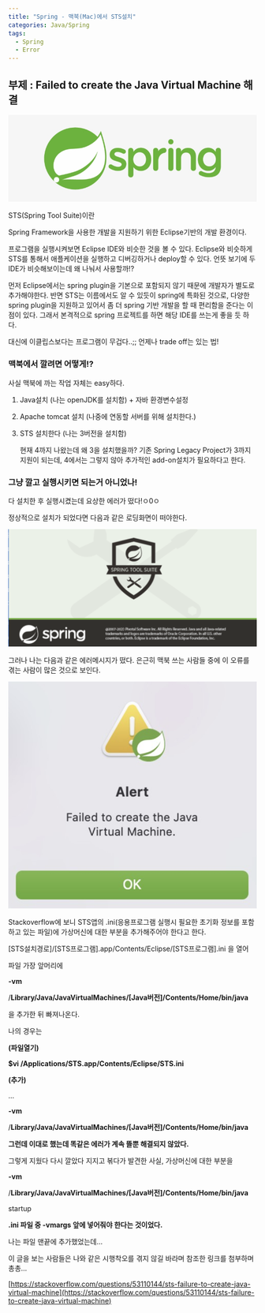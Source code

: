 ```yaml
---
title: "Spring - 맥북(Mac)에서 STS설치"
categories: Java/Spring
tags:
  - Spring
  - Error
---
```


## 부제 : Failed to create the Java Virtual Machine 해결

![/assets/Spring/logo.png](/assets/Spring/logo.png)

STS(Spring Tool Suite)이란

Spring Framework을 사용한 개발을 지원하기 위한 Eclipse기반의 개발 환경이다.

프로그램을 실행시켜보면 Eclipse IDE와 비슷한 것을 볼 수 있다. Eclipse와 비슷하게 STS를 통해서 애플케이션을 실행하고 디버깅하거나 deploy할 수 있다. 언뜻 보기에 두 IDE가 비슷해보이는데 왜 나눠서 사용할까!?

먼저 Eclipse에서는 spring plugin을 기본으로 포함되지 않기 때문에 개발자가 별도로 추가해야한다. 반면 STS는 이름에서도 알 수 있듯이 spring에 특화된 것으로, 다양한 spring plugin을 지원하고 있어서 좀 더 spring 기반 개발을 할 때 편리함을 준다는 이점이 있다. 그래서 본격적으로 spring 프로젝트를 하면 해당 IDE를 쓰는게 좋을 듯 하다.

대신에 이클립스보다는 프로그램이 무겁다..;; 언제나 trade off는 있는 법!

### 맥북에서 깔려면 어떻게!?

사실 맥북에 까는 작업 자체는 easy하다.

1. Java설치 (나는 openJDK를 설치함) + 자바 환경변수설정
2. Apache tomcat 설치 (나중에 연동할 서버를 위해 설치한다.)
3. STS 설치한다 (나는 3버전을 설치함)

    현재 4까지 나왔는데 왜 3을 설치했을까? 기존 Spring Legacy Project가 3까지 지원이 되는데, 4에서는 그렇지 않아 추가적인 add-on설치가 필요하다고 한다.

### 그냥 깔고 실행시키면 되는거 아니었나!

다 설치한 후 실행시켰는데 요상한 에러가 떴다!ㅇ0ㅇ

정상적으로 설치가 되었다면 다음과 같은 로딩화면이 떠야한다.

![/assets/Spring/success_inst.png](/assets/Spring/success_inst.png)

그러나 나는 다음과 같은 에러메시지가 떴다. 은근히 맥북 쓰는 사람들 중에 이 오류를 겪는 사람이 많은 것으로 보인다.

![/assets/Spring/alert.png](/assets/Spring/alert.png)

Stackoverflow에 보니 STS앱의 .ini(응용프로그램 실행시 필요한 초기화 정보를 포함하고 있는 파일)에 가상머신에 대한 부분을 추가해주어야 한다고 한다.

[STS설치경로]/[STS프로그램].app/Contents/Eclipse/[STS프로그램].ini 을 열어

파일 가장 앞머리에

**-vm**

/**Library/Java/JavaVirtualMachines/[Java버전]/Contents/Home/bin/java**

을 추가한 뒤 빠져나온다.



나의 경우는

**(파일열기)**

**$vi /Applications/STS.app/Contents/Eclipse/STS.ini**

**(추가)**

...

**-vm**

/**Library/Java/JavaVirtualMachines/[Java버전]/Contents/Home/bin/java**

**그런데 이대로 했는데 똑같은 에러가 계속 뜰뿐 해결되지 않았다.**

그렇게 지웠다 다시 깔았다 지지고 볶다가 발견한 사실, 가상머신에 대한 부분을

**-vm**

/**Library/Java/JavaVirtualMachines/[Java버전]/Contents/Home/bin/java**

startup

**.ini 파일 중 -vmargs 앞에 넣어줘야 한다는 것이었다.**

나는 파일 맨끝에 추가했었는데...

이 글을 보는 사람들은 나와 같은 시행착오를 겪지 않길 바라며 참조한 링크를 첨부하며 총총...

[https://stackoverflow.com/questions/53110144/sts-failure-to-create-java-virtual-machine](https://stackoverflow.com/questions/53110144/sts-failure-to-create-java-virtual-machine)
